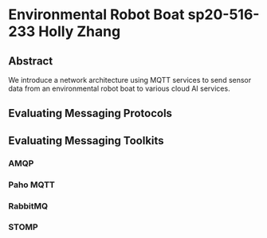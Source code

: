 # Environmental Robot Boat sp20-516-233 Holly Zhang

## Abstract

We introduce a network architecture using MQTT services to send sensor data from 
an environmental robot boat to various cloud AI services. 

## Evaluating Messaging Protocols

## Evaluating Messaging Toolkits

### AMQP

### Paho MQTT

### RabbitMQ

### STOMP


